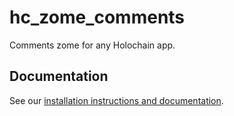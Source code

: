 # hc_zome_comments

Comments zome for any Holochain app.

## Documentation

See our [installation instructions and documentation](https://holochain-open-dev.github.io/comments).

